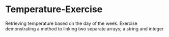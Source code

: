 # Temperature-Exercise
Retrieving temperature based on the day of the week. Exercise demonstrating a method to linking two separate arrays; a string and integer
